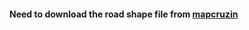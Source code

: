 
#### Need to download the road shape file from [mapcruzin](https://mapcruzin.com/palestine-israel-shapefiles/roads.zip)
